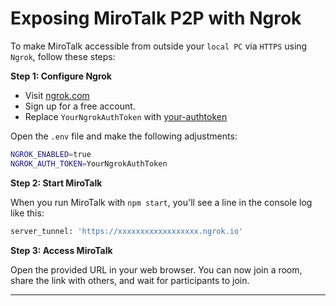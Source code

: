 # Exposing MiroTalk P2P with Ngrok

To make MiroTalk accessible from outside your `local PC` via `HTTPS` using `Ngrok`, follow these steps:

**Step 1: Configure Ngrok**

- Visit [ngrok.com](https://ngrok.com)
- Sign up for a free account.
- Replace `YourNgrokAuthToken` with [your-authtoken](https://dashboard.ngrok.com/get-started/your-authtoken)

Open the `.env` file and make the following adjustments:

```bash
NGROK_ENABLED=true
NGROK_AUTH_TOKEN=YourNgrokAuthToken
```

**Step 2: Start MiroTalk**

When you run MiroTalk with `npm start`, you'll see a line in the console log like this:

```bash
server_tunnel: 'https://xxxxxxxxxxxxxxxxxx.ngrok.io'
```

**Step 3: Access MiroTalk**

Open the provided URL in your web browser. You can now join a room, share the link with others, and wait for participants to join.

---